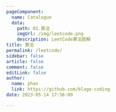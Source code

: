 ```yaml
---
pageComponent: 
  name: Catalogue
  data: 
    path: 01.算法
    imgUrl: /img/leetcode.png
    description: LeetCode算法题解
title: 算法
permalink: /leetcode/
sidebar: false
article: false
comment: false
editLink: false
author: 
  name: phan
  link: https://github.com/blage-coding
date: 2023-05-14 17:56:09

---
```

